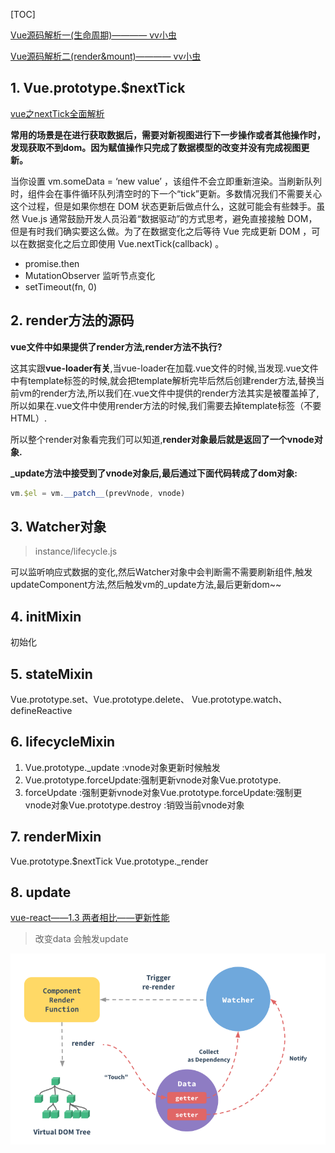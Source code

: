 [TOC]

[Vue源码解析一(生命周期)———— vv小虫](https://blog.csdn.net/vv_bug/article/details/84954607)

[Vue源码解析二(render&mount)———— vv小虫](https://blog.csdn.net/vv_bug/article/details/85057354)

## 1. Vue.prototype.$nextTick ##

[vue之nextTick全面解析](https://www.cnblogs.com/xujiazheng/p/6852124.html)

**常用的场景是在进行获取数据后，需要对新视图进行下一步操作或者其他操作时，发现获取不到dom。因为赋值操作只完成了数据模型的改变并没有完成视图更新。**

当你设置 vm.someData = ‘new value’ ，该组件不会立即重新渲染。当刷新队列时，组件会在事件循环队列清空时的下一个“tick”更新。多数情况我们不需要关心这个过程，但是如果你想在 DOM 状态更新后做点什么，这就可能会有些棘手。虽然 Vue.js 通常鼓励开发人员沿着“数据驱动”的方式思考，避免直接接触 DOM，但是有时我们确实要这么做。为了在数据变化之后等待 Vue 完成更新 DOM ，可以在数据变化之后立即使用 Vue.nextTick(callback) 。

* promise.then
* MutationObserver 监听节点变化
* setTimeout(fn, 0)

## 2. **render方法的源码** ##

**vue文件中如果提供了render方法,render方法不执行?**

这其实跟**vue-loader有关**,当vue-loader在加载.vue文件的时候,当发现.vue文件中有template标签的时候,就会把template解析完毕后然后创建render方法,替换当前vm的render方法,所以我们在.vue文件中提供的render方法其实是被覆盖掉了,所以如果在.vue文件中使用render方法的时候,我们需要去掉template标签（不要HTML）.

所以整个render对象看完我们可以知道,**render对象最后就是返回了一个vnode对象.** 

**_update方法中接受到了vnode对象后,最后通过下面代码转成了dom对象:**

```js
vm.$el = vm.__patch__(prevVnode, vnode)
```

## 3. Watcher对象 ##

> instance/lifecycle.js

可以监听响应式数据的变化,然后Watcher对象中会判断需不需要刷新组件,触发updateComponent方法,然后触发vm的_update方法,最后更新dom~~

## 4. initMixin  ##

初始化

## 5. stateMixin ##

Vue.prototype.set、Vue.prototype.delete、 Vue.prototype.watch、defineReactive 

## 6. lifecycleMixin ##

1. Vue.prototype._update :vnode对象更新时候触发
2. Vue.prototype.forceUpdate:强制更新vnode对象Vue.prototype.
3. forceUpdate :强制更新vnode对象Vue.prototype.forceUpdate:强制更vnode对象Vue.prototype.destroy :销毁当前vnode对象

## 7. renderMixin ##

Vue.prototype.$nextTick
Vue.prototype._render

## 8. update ##

[vue-react——1.3 两者相比——更新性能](../../问题.md)

> 改变data 会触发update

![](../../img/vue-data-update.png)

